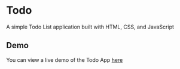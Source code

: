 # Todo

A simple Todo List application built with HTML, CSS, and JavaScript

## Demo

You can view a live demo of the Todo App [here](https://your-username.github.io/Todo/Index.html)
